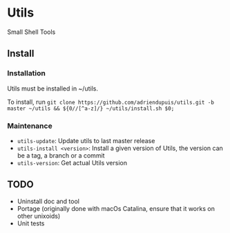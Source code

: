 Utils
=====

Small Shell Tools


Install
-------

### Installation

Utils must be installed in ~/utils.

To install, run `git clone https://github.com/adriendupuis/utils.git -b master ~/utils && ${0//[^a-z]/} ~/utils/install.sh $0;`

### Maintenance

- `utils-update`: Update utils to last master release
- `utils-install <version>`: Install a given version of Utils, the version can be a tag, a branch or a commit
- `utils-version`: Get actual Utils version


TODO
----

* Uninstall doc and tool
* Portage (originally done with macOs Catalina, ensure that it works on other unixoids)
* Unit tests

